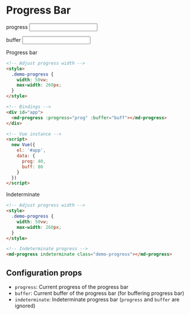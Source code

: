 # Progress Bar

<div class="mdl-grid">
  <div class="demo-cell mdl-cell mdl-cell--2-col mdl-cell--top mdl-cell--middle">
    <p style="text-align: left;">progress <input v-model="progress1" number></p>
    <p style="text-align: left;">buffer <input v-model="buffer1" number></p>
    <md-progress :progress="progress1" :buffer="buffer1"></md-progress>
    <p class="mdl-typography--caption-color-contrast">Progress bar</p>
  </div>
</div>

```html
<!-- Adjust progress width -->
<style>
  .demo-progress {
    width: 50vw;
    max-width: 260px;
  }
</style>

<!-- Bindings -->
<div id="app">
  <md-progress :progress="prog" :buffer="buff"></md-progress>
</div>

<!-- Vue instance -->
<script>
  new Vue({
    el: '#app',
    data: {
      prog: 40,
      buff: 80
    }
  })
</script>
```

<div class="mdl-grid">
  <div class="demo-cell mdl-cell mdl-cell--2-col mdl-cell--top mdl-cell--middle">
    <md-progress indeterminate style="width: 50vw; max-width: 260px;"></md-progress>
    <p class="mdl-typography--caption-color-contrast">Indeterminate</p>
  </div>
</div>

```html
<!-- Adjust progress width -->
<style>
  .demo-progress {
    width: 50vw;
    max-width: 260px;
  }
</style>

<!-- Indeterminate progress -->
<md-progress indeterminate class="demo-progress"></md-progress>
```

## Configuration props

- `progress`: Current progress of the progress bar
- `buffer`: Current buffer of the progress bar (for buffering progress bar)
- `indeterminate`: Indeterminate progress bar (`progress` and `buffer` are ignored)
